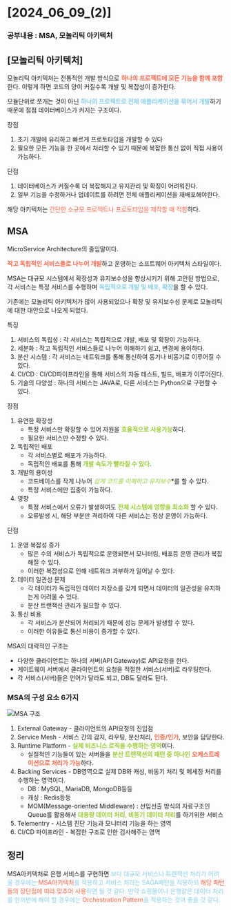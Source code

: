 # [2024_06_09_(2)]

### 공부내용 : MSA, 모놀리틱 아키텍처
## [모놀리틱 아키텍처]

모놀리틱 아키텍처는 전통적인 개발 방식으로 <span style="color:tomato">**하나의 프로젝트에 모든 기능을 함께 포함**</span>한다. 이렇게 하면 코드의 양이 커질수록 개발 및 복잡성이 증가한다.

모듈단위로 쪼개는 것이 아닌 <span style="color:skyblue">**하나의 프로젝트로 전체 애플리케이션을 묶어서 개발**</span>하기 때문에 점점 데이터베이스가 커지는 구조이다.

장점

1. 초기 개발에 유리하고 빠르게 프로토타입을 개발할 수 있다
2. 필요한 모든 기능을 한 곳에서 처리할 수 있기 때문에 복잡한 통신 없이 직접 사용이 가능하다.

단점

1. 데이터베이스가 커질수록 더 복잡해지고 유지관리 및 확징이 어려워진다.
2. 일부 기능을 수정하거나 업데이트를 하려면 전체 애플리케이션을 재배포해야한다.

해당 아키텍처는 <span style="color:tomato">간단한 소규모 프로젝트나 프로토타입을 제작할 때 적합</span>하다.

## MSA
MicroService Architecture의 줄임말이다.

<span style="color:tomato">**작고 독립적인 서비스들로 나누어 개발**</span>하고 운영하는 소프트웨어 아키텍처 스타일이다.

MSA는 대규모 시스템에서 확장성과 유지보수성을 향상시키기 위해 고안된 방법으로, 각 서비스는 특정 서비스를 수행하며 <span style="color:skyblue">**독립적으로 개발 및 배포, 확장**</span>을 할 수 있다.

기존에는 모놀리틱 아키텍처가 많이 사용되었으나 확장 및 유지보수성 문제로 모놀리틱에 대한 대안으로 나오게 되었다.

특징

1. 서비스의 독립성 : 각 서비스는 독립적으로 개발, 배포 및 확장이 가능하다.
2. 세분화 : 작고 독립적인 서비스들로 나누어 이해하기 쉽고, 변경에 용이하다.
3. 분산 시스템 : 각 서비스는 네트워크를 통해 통신하여 동기나 비동기로 이루어질 수 있다.
4. CI/CD : CI/CD파이프라인을 통해 서비스의 자동 테스트, 빌드, 배포가 이루어진다.
5. 기술의 다양성 : 하나의 서비스는 JAVA로, 다른 서비스는 Python으로 구현할 수 있다.

장점

1. 유연한 확장성
    - 특정 서비스만 확장할 수 있어 자원을 <span style="color:yellowgreen">**효율적으로 사용가능**</span>하다.
    - 필요한 서비스만 수정할 수 있다.
2. 독립적인 배포
    - 각 서비스별로 배포가 가능하다.
    - 독립적인 배포를 통해 <span style="color:yellowgreen">**개발 속도가 빨라질 수 있다**</span>.
3. 개발의 용이성
    - 코드베이스를 작게 나누어 <span style="color:yellowgreen">*쉽게 코드를 이해하고 유지보수*</span>*를 할 수 있다.
    - 특정 서비스에만 집중이 가능하다.
4. 영향
    - 특정 서비스에서 오류가 발생하여도 <span style="color:yellowgreen">**전체 시스템에 영향을 최소화**</span> 할 수 있다.
    - 오류발생 시, 해당 부분만 격리하여 다른 서비스는 정상 운영이 가능하다.

단점

1. 운영 복잡성 증가
    - 많은 수의 서비스가 독립적으로 운영되면서 모니터링, 배포등 운영 관리가 복잡해질 수 있다.
    - 이러한 복잡성으로 인해 네트워크 과부하가 일어날 수 있다.
2. 데이터 일관성 문제
    - 각 데이터가 독립적인 데이터 저장소를 갖게 되면서 데이터의 일관성을 유지하는게 어려울 수 있다.
    - 분산 트랜잭션 관리가 필요할 수 있다.
3. 통신 비용
    - 각 서비스가 분산되어 처리되기 때문에 성능 문제가 발생할 수 있다.
    - 이러한 이유들로 통신 비용이 증가할 수 있다.

MSA의 대략적인 구조는

- 다양한 클라이언트는 하나의 서버(API Gateway)로 API요청을 한다.
- 게이트웨이 서버에서 클라이언트의 요청을 적절한 서비스(서버)로 라우팅한다.
- 각 서비스(서버)들은 언어가 달라도 되고, DB도 달라도 된다.

### MSA의 구성 요소 6가지
![MSA 구조](https://github.com/GollllDong/TIL/assets/109501612/1d6e831a-26aa-4b6b-8fa5-db389666778e)

1. External Gateway - 클라이언트의 API요청의 진입점
2. Service Mesh - 서비스 간의 감지, 라우팅, 분산처리, <span style="color:tomato">**인증/인가**</span>, 보안을 담당한다.
3. Runtime Platform - <span style="color:yellowgreen">**실제 비즈니스 로직을 수행하는 영역**</span>이다.
    - 실질적인 기능들이 있는 서버들을 <span style="color:yellowgreen">**분산 트랜잭션의 패턴 중 하나인** </span><span style="color:tomato">**오케스트레이션으로 처리가 가능**</span>하다.
4. Backing Services - DB영역으로 실제 DB와 캐싱, 비동기 처리 및 메세징 처리를 수행하는 영역이다.
    - DB : MySQL, MariaDB, MongoDB등등
    - 캐싱 : Redis등등
    - MOM(Message-oriented Middleware) : 선입선출 방식의 자료구조인 Queue를 활용해서 <span style="color:yellowgreen">**대용량 데이터 처리, 비동기 데이터 처리**</span>를 하기위한 서비스
5. Telementry - 시스템 진단 기능과 모니터리 기능을 하는 영역
6. CI/CD 파이프라인 - 복잡한 구조로 인한 검사해주는 영역

## 정리
MSA아키텍처로 은행 서비스를 구현하면 <span style="color : skyblue">보다 대규모 서비스나 트랜잭션 처리가 어려울 경우에는 <span style="color : tomato">MSA아키텍처</span>를 적용하고 서비스 처리는 SAGA페턴을 적용하되 <span style="color : tomato">해당 패턴들의 장단점에 따라 맞추어 사용</span>하면 될 것 같다. 만약 쇼핑몰이나 은행같은 데이터 처리를 한꺼번에 해야 할 경우에는 <span style="color : tomato">Orchestration Pattern</span>을 적용하는 것이 좋을 것 같다.</span>
